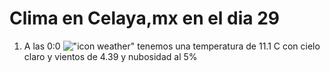 # Clima en Celaya,mx en el dia 29

1. A las 0:0 !["icon weather"](http://openweathermap.org/img/w/01n.png) tenemos una temperatura de 11.1 C con cielo claro y  vientos de 4.39 y nubosidad al 5%
